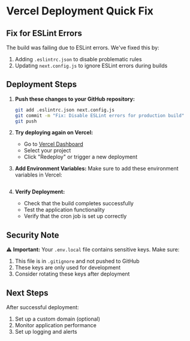 # Vercel Deployment Quick Fix

## Fix for ESLint Errors

The build was failing due to ESLint errors. We've fixed this by:

1. Adding `.eslintrc.json` to disable problematic rules
2. Updating `next.config.js` to ignore ESLint errors during builds

## Deployment Steps

1. **Push these changes to your GitHub repository:**
   ```bash
   git add .eslintrc.json next.config.js
   git commit -m "Fix: Disable ESLint errors for production build"
   git push
   ```

2. **Try deploying again on Vercel:**
   - Go to [Vercel Dashboard](https://vercel.com/dashboard)
   - Select your project
   - Click "Redeploy" or trigger a new deployment

3. **Add Environment Variables:**
   Make sure to add these environment variables in Vercel:
   ```
4. **Verify Deployment:**
   - Check that the build completes successfully
   - Test the application functionality
   - Verify that the cron job is set up correctly

## Security Note

⚠️ **Important:** Your `.env.local` file contains sensitive keys. Make sure:
1. This file is in `.gitignore` and not pushed to GitHub
2. These keys are only used for development
3. Consider rotating these keys after deployment

## Next Steps

After successful deployment:
1. Set up a custom domain (optional)
2. Monitor application performance
3. Set up logging and alerts